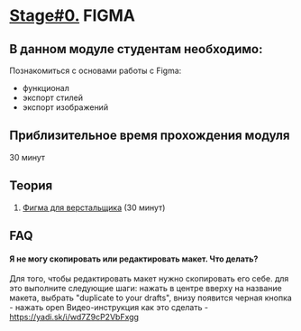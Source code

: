 # [Stage#0.](../../) FIGMA

## В данном модуле студентам необходимо:

Познакомиться с основами работы с Figma:

- функционал
- экспорт стилей
- экспорт изображений

## Приблизительное время прохождения модуля

30 минут

## Теория

1. [Фигма для верстальщика](https://breezzly.ru/guides/start-v-figma-dlya-verstalshhika) (30 минут)

## FAQ

#### Я не могу скопировать или редактировать макет. Что делать?

Для того, чтобы редактировать макет нужно скопировать его себе. для это выполните следующие шаги:
нажать в центре вверху на название макета, выбрать "duplicate to your drafts", внизу появится черная кнопка - нажать open
Видео-инструкция как это сделать - https://yadi.sk/i/wd7Z9cP2VbFxgg
